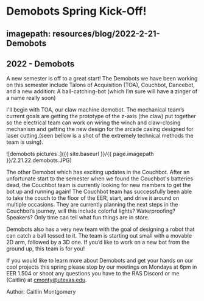 # Demobots Spring Kick-Off!
## imagepath: resources/blog/2022-2-21-Demobots
## 2022 - Demobots

A new semester is off to a great start! The Demobots we have been working on this semester include Talons of Acquisition (TOA), Couchbot, Dancebot, and a new addition: A ball-catching-bot (which I’m sure will have a zinger of a name really soon)

I'll begin with TOA, our claw machine demobot. The mechanical team’s current goals are getting the prototype of the z-axis (the claw) put together so the electrical team can work on wiring the winch and claw-closing mechanism and getting the new design for the arcade casing designed for laser cutting.(seen bellow is a shot of the extremely technical methods the team is using).

![demobots pictures .]({{ site.baseurl }}/{{ page.imagepath }}/2.21.22.demobots.JPG)

The other Demobot which has exciting updates in the Couchbot. After an unfortunate start to the semester when we found the Couchbot's batteries dead, the Couchbot team is currently looking for new members to get the bot up and running again! The Couchbot team has successfully been able to take the couch to the floor of the EER, start, and drive it around on multiple occasions. They are currently planning the next steps in the Couchbot’s journey, will this include colorful lights? Waterproofing? Speakers? Only time can tell what fun things are in store. 

Demobots also has a very new team with the goal of designing a robot that can catch a ball tossed to it. The team is starting out small with a movable 2D arm, followed by a 3D one. If you’d like to work on a new bot from the ground up, this team is for you!

If you would like to learn more about Demobots and get your hands on our cool projects this spring please stop by our meetings on Mondays at 6pm in EER 1.504 or shoot any questions you have to the RAS Discord or me (Caitlin) at cmonty@utexas.edu. 


Author: Caitlin Montgomery
